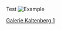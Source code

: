 Test
![Example](/web-gallery/docs/assets/img/2023/kaltenberg_1/RHO_Kaltenberg_2448.jpg)

[Galerie Kaltenberg 1](./index.html)